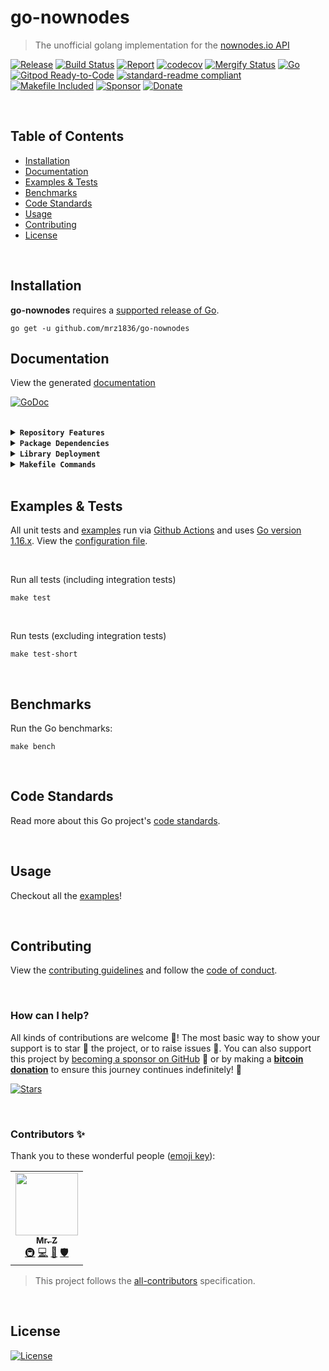 # go-nownodes
> The unofficial golang implementation for the [nownodes.io API](https://nownodes.io)

[![Release](https://img.shields.io/github/release-pre/mrz1836/go-nownodes.svg?logo=github&style=flat&v=1)](https://github.com/mrz1836/go-nownodes/releases)
[![Build Status](https://img.shields.io/github/workflow/status/mrz1836/go-nownodes/run-go-tests?logo=github&v=1)](https://github.com/mrz1836/go-nownodes/actions)
[![Report](https://goreportcard.com/badge/github.com/mrz1836/go-nownodes?style=flat&v=1)](https://goreportcard.com/report/github.com/mrz1836/go-nownodes)
[![codecov](https://codecov.io/gh/mrz1836/go-nownodes/branch/master/graph/badge.svg?v=1)](https://codecov.io/gh/mrz1836/go-nownodes)
[![Mergify Status](https://img.shields.io/endpoint.svg?url=https://gh.mergify.io/badges/mrz1836/go-nownodes&style=flat&v=1)](https://mergify.io)
[![Go](https://img.shields.io/github/go-mod/go-version/mrz1836/go-nownodes?v=1)](https://golang.org/)
<br>
[![Gitpod Ready-to-Code](https://img.shields.io/badge/Gitpod-ready--to--code-blue?logo=gitpod)](https://gitpod.io/#https://github.com/mrz1836/go-nownodes)
[![standard-readme compliant](https://img.shields.io/badge/readme%20style-standard-brightgreen.svg?style=flat)](https://github.com/RichardLitt/standard-readme)
[![Makefile Included](https://img.shields.io/badge/Makefile-Supported%20-brightgreen?=flat&logo=probot)](Makefile)
[![Sponsor](https://img.shields.io/badge/sponsor-mrz1836-181717.svg?logo=github&style=flat&v=1)](https://github.com/sponsors/mrz1836)
[![Donate](https://img.shields.io/badge/donate-bitcoin-ff9900.svg?logo=bitcoin&style=flat&v=1)](https://gobitcoinsv.com/#sponsor?utm_source=github&utm_medium=sponsor-link&utm_campaign=go-nownodes&utm_term=go-nownodes&utm_content=go-nownodes)

<br/>

## Table of Contents
- [Installation](#installation)
- [Documentation](#documentation)
- [Examples & Tests](#examples--tests)
- [Benchmarks](#benchmarks)
- [Code Standards](#code-standards)
- [Usage](#usage)
- [Contributing](#contributing)
- [License](#license)

<br/>

## Installation

**go-nownodes** requires a [supported release of Go](https://golang.org/doc/devel/release.html#policy).
```shell script
go get -u github.com/mrz1836/go-nownodes
```

## Documentation
View the generated [documentation](https://pkg.go.dev/github.com/mrz1836/go-nownodes)

[![GoDoc](https://godoc.org/github.com/mrz1836/go-nownodes?status.svg&style=flat&v=1)](https://pkg.go.dev/github.com/mrz1836/go-nownodes)

<br/>

<details>
<summary><strong><code>Repository Features</code></strong></summary>
<br/>

This repository was created using [MrZ's `go-template`](https://github.com/mrz1836/go-template#about)

#### Built-in Features
- Continuous integration via [GitHub Actions](https://github.com/features/actions)
- Build automation via [Make](https://www.gnu.org/software/make)
- Dependency management using [Go Modules](https://github.com/golang/go/wiki/Modules)
- Code formatting using [gofumpt](https://github.com/mvdan/gofumpt) and linting with [golangci-lint](https://github.com/golangci/golangci-lint) and [yamllint](https://yamllint.readthedocs.io/en/stable/index.html)
- Unit testing with [testify](https://github.com/stretchr/testify), [race detector](https://blog.golang.org/race-detector), code coverage [HTML report](https://blog.golang.org/cover) and [Codecov report](https://codecov.io/)
- Releasing using [GoReleaser](https://github.com/goreleaser/goreleaser) on [new Tag](https://git-scm.com/book/en/v2/Git-Basics-Tagging)
- Dependency scanning and updating thanks to [Dependabot](https://dependabot.com) and [Nancy](https://github.com/sonatype-nexus-community/nancy)
- Security code analysis using [CodeQL Action](https://docs.github.com/en/github/finding-security-vulnerabilities-and-errors-in-your-code/about-code-scanning)
- Automatic syndication to [pkg.go.dev](https://pkg.go.dev/) on every release
- Generic templates for [Issues and Pull Requests](https://docs.github.com/en/communities/using-templates-to-encourage-useful-issues-and-pull-requests/configuring-issue-templates-for-your-repository) in Github
- All standard Github files such as `LICENSE`, `CONTRIBUTING.md`, `CODE_OF_CONDUCT.md`, and `SECURITY.md`
- Code [ownership configuration](.github/CODEOWNERS) for Github
- All your ignore files for [vs-code](.editorconfig), [docker](.dockerignore) and [git](.gitignore)
- Automatic sync for [labels](.github/labels.yml) into Github using a pre-defined [configuration](.github/labels.yml)
- Built-in powerful merging rules using [Mergify](https://mergify.io/)
- Welcome [new contributors](.github/mergify.yml) on their first Pull-Request
- Follows the [standard-readme](https://github.com/RichardLitt/standard-readme/blob/master/spec.md) specification
- [Visual Studio Code](https://code.visualstudio.com) configuration with [Go](https://code.visualstudio.com/docs/languages/go)
- (Optional) [Slack](https://slack.com), [Discord](https://discord.com) or [Twitter](https://twitter.com) announcements on new Github Releases
- (Optional) Easily add [contributors](https://allcontributors.org/docs/en/bot/installation) in any Issue or Pull-Request

</details>

<details>
<summary><strong><code>Package Dependencies</code></strong></summary>
<br/>

- [stretchr/testify](https://github.com/stretchr/testify)
</details>

<details>
<summary><strong><code>Library Deployment</code></strong></summary>
<br/>

Releases are automatically created when you create a new [git tag](https://git-scm.com/book/en/v2/Git-Basics-Tagging)!

If you want to manually make releases, please install GoReleaser:

[goreleaser](https://github.com/goreleaser/goreleaser) for easy binary or library deployment to Github and can be installed:
- **using make:** `make install-releaser`
- **using brew:** `brew install goreleaser`

The [.goreleaser.yml](.goreleaser.yml) file is used to configure [goreleaser](https://github.com/goreleaser/goreleaser).

<br/>

### Automatic Releases on Tag Creation (recommended)
Automatic releases via [Github Actions](.github/workflows/release.yml) from creating a new tag:
```shell
make tag version=1.2.3
```

<br/>

### Manual Releases (optional)
Use `make release-snap` to create a snapshot version of the release, and finally `make release` to ship to production (manually).

<br/>

</details>

<details>
<summary><strong><code>Makefile Commands</code></strong></summary>
<br/>

View all `makefile` commands
```shell script
make help
```

List of all current commands:
```text
all                           Runs multiple commands
clean                         Remove previous builds and any cached data
clean-mods                    Remove all the Go mod cache
coverage                      Shows the test coverage
diff                          Show the git diff
generate                      Runs the go generate command in the base of the repo
godocs                        Sync the latest tag with GoDocs
help                          Show this help message
install                       Install the application
install-all-contributors      Installs all contributors locally
install-go                    Install the application (Using Native Go)
install-releaser              Install the GoReleaser application
lint                          Run the golangci-lint application (install if not found)
release                       Full production release (creates release in Github)
release                       Runs common.release then runs godocs
release-snap                  Test the full release (build binaries)
release-test                  Full production test release (everything except deploy)
replace-version               Replaces the version in HTML/JS (pre-deploy)
tag                           Generate a new tag and push (tag version=0.0.0)
tag-remove                    Remove a tag if found (tag-remove version=0.0.0)
tag-update                    Update an existing tag to current commit (tag-update version=0.0.0)
test                          Runs lint and ALL tests
test-ci                       Runs all tests via CI (exports coverage)
test-ci-no-race               Runs all tests via CI (no race) (exports coverage)
test-ci-short                 Runs unit tests via CI (exports coverage)
test-no-lint                  Runs just tests
test-short                    Runs vet, lint and tests (excludes integration tests)
test-unit                     Runs tests and outputs coverage
uninstall                     Uninstall the application (and remove files)
update-contributors           Regenerates the contributors html/list
update-linter                 Update the golangci-lint package (macOS only)
vet                           Run the Go vet application
```
</details>

<br/>

## Examples & Tests
All unit tests and [examples](examples) run via [Github Actions](https://github.com/mrz1836/go-nownodes/actions) and
uses [Go version 1.16.x](https://golang.org/doc/go1.16). View the [configuration file](.github/workflows/run-tests.yml).

<br/>

Run all tests (including integration tests)
```shell script
make test
```

<br/>

Run tests (excluding integration tests)
```shell script
make test-short
```

<br/>

## Benchmarks
Run the Go benchmarks:
```shell script
make bench
```

<br/>

## Code Standards
Read more about this Go project's [code standards](.github/CODE_STANDARDS.md).

<br/>

## Usage
Checkout all the [examples](examples)!

<br/>

## Contributing
View the [contributing guidelines](.github/CONTRIBUTING.md) and follow the [code of conduct](.github/CODE_OF_CONDUCT.md).

<br/>

### How can I help?
All kinds of contributions are welcome :raised_hands:!
The most basic way to show your support is to star :star2: the project, or to raise issues :speech_balloon:.
You can also support this project by [becoming a sponsor on GitHub](https://github.com/sponsors/mrz1836) :clap:
or by making a [**bitcoin donation**](https://gobitcoinsv.com/#sponsor?utm_source=github&utm_medium=sponsor-link&utm_campaign=go-nownodes&utm_term=go-nownodes&utm_content=go-nownodes) to ensure this journey continues indefinitely! :rocket:

[![Stars](https://img.shields.io/github/stars/mrz1836/go-nownodes?label=Please%20like%20us&style=social)](https://github.com/mrz1836/go-nownodes/stargazers)

<br/>

### Contributors ✨
Thank you to these wonderful people ([emoji key](https://allcontributors.org/docs/en/emoji-key)):

<!-- ALL-CONTRIBUTORS-LIST:START - Do not remove or modify this section -->
<!-- prettier-ignore-start -->
<!-- markdownlint-disable -->
<table>
  <tr>
    <td align="center"><a href="https://mrz1818.com"><img src="https://avatars.githubusercontent.com/u/3743002?v=4?s=100" width="100px;" alt=""/><br /><sub><b>Mr. Z</b></sub></a><br /><a href="#infra-mrz1836" title="Infrastructure (Hosting, Build-Tools, etc)">🚇</a> <a href="https://github.com/mrz1836/go-nownodes/commits?author=mrz1836" title="Code">💻</a> <a href="#maintenance-mrz1836" title="Maintenance">🚧</a> <a href="#security-mrz1836" title="Security">🛡️</a></td>
  </tr>
</table>

<!-- markdownlint-restore -->
<!-- prettier-ignore-end -->

<!-- ALL-CONTRIBUTORS-LIST:END -->

> This project follows the [all-contributors](https://github.com/all-contributors/all-contributors) specification.

<br/>

## License

[![License](https://img.shields.io/github/license/mrz1836/go-nownodes.svg?style=flat&v=1)](LICENSE)
